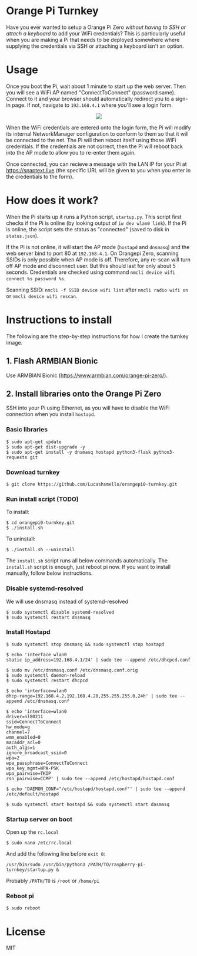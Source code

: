 # Orange Pi Turnkey

Have you ever wanted to setup a Orange Pi Zero *without having to SSH or attach a keyboard* to add your WiFi credentials? This is particularly useful when you are making a Pi that needs to be deployed somewhere where supplying the credentials via SSH or attaching a keyboard isn't an option.

# Usage 

Once you boot the Pi, wait about 1 minute to start up the web server. Then you will see a WiFi AP named "ConnectToConnect" (password same). Connect to it and your browser should automatically redirect you to a sign-in page. If not, navigate to `192.168.4.1` where you'll see a login form. 

<p align="center">
  <img src="https://user-images.githubusercontent.com/6550035/36927004-9dd66774-1e2f-11e8-941a-aa192005b2d6.png"/>
</p>

When the WiFi credentials are entered onto the login form, the Pi will modify its internal NetworkManager configuration to conform to them so that it will be connected to the net. The Pi will then reboot itself using those WiFi credentials. If the credentials are not correct, then the Pi will reboot back into the AP mode to allow you to re-enter them again.

Once connected, you can recieve a message with the LAN IP for your Pi at https://snaptext.live (the specific URL will be given to you when you enter in the credentials to the form).

# How does it work?

When the Pi starts up it runs a Python script, `startup.py`. This script first checks if the Pi is online (by looking output of `iw dev wlan0 link`). If the Pi is online, the script sets the status as "connected" (saved to disk in `status.json`).

If the Pi is not online, it will start the AP mode (`hostapd` and `dnsmasq`) and the web server bind to port 80 at `192.168.4.1`.
On Orangepi Zero, scanning SSIDs is only possible when AP mode is off. Therefore, any re-scan will turn off AP mode and disconnect user. But this should last for only about 5 seconds. Credentials are checked using command `nmcli device wifi connect %s password %s`.  

Scanning SSID: `nmcli -f SSID device wifi list` after `nmcli radio wifi on` or `nmcli device wifi rescan`.

# Instructions to install

The following are the step-by-step instructions for how I create the turnkey image.

## 1. Flash ARMBIAN Bionic
Use ARMBIAN Bionic (https://www.armbian.com/orange-pi-zero/).

## 2. Install libraries onto the Orange Pi Zero

SSH into your Pi using Ethernet, as you will have to disable the WiFi connection when you install `hostapd`.

### Basic libraries

```
$ sudo apt-get update
$ sudo apt-get dist-upgrade -y
$ sudo apt-get install -y dnsmasq hostapd python3-flask python3-requests git
```

### Download turnkey

```
$ git clone https://github.com/Lucashsmello/orangepi0-turnkey.git
```

### Run install script (TODO)

To install:
```
$ cd orangepi0-turnkey.git
$ ./install.sh
```

To uninstall:
```
$ ./install.sh --uninstall
```

The `install.sh` script runs all below commands automatically. The `install.sh` script is enough, just reboot pi now. If you want to install manually, follow below instructions.

### Disable systemd-resolved
We will use dnsmasq instead of systemd-resolved
```
$ sudo systemctl disable systemd-resolved
$ sudo systemctl restart dnsmasq
```


### Install Hostapd

```
$ sudo systemctl stop dnsmasq && sudo systemctl stop hostapd

$ echo 'interface wlan0
static ip_address=192.168.4.1/24' | sudo tee --append /etc/dhcpcd.conf

$ sudo mv /etc/dnsmasq.conf /etc/dnsmasq.conf.orig  
$ sudo systemctl daemon-reload
$ sudo systemctl restart dhcpcd

$ echo 'interface=wlan0
dhcp-range=192.168.4.2,192.168.4.20,255.255.255.0,24h' | sudo tee --append /etc/dnsmasq.conf

$ echo 'interface=wlan0
driver=nl80211
ssid=ConnectToConnect
hw_mode=g
channel=7
wmm_enabled=0
macaddr_acl=0
auth_algs=1
ignore_broadcast_ssid=0
wpa=2
wpa_passphrase=ConnectToConnect
wpa_key_mgmt=WPA-PSK
wpa_pairwise=TKIP
rsn_pairwise=CCMP' | sudo tee --append /etc/hostapd/hostapd.conf

$ echo 'DAEMON_CONF="/etc/hostapd/hostapd.conf"' | sudo tee --append /etc/default/hostapd

$ sudo systemctl start hostapd && sudo systemctl start dnsmasq
```

### Startup server on boot

Open up the `rc.local`

```
$ sudo nano /etc/rc.local
```

And add the following line before `exit 0`:

```
/usr/bin/sudo /usr/bin/python3 /PATH/TO/raspberry-pi-turnkey/startup.py &
```
Probably `/PATH/TO` is `/root` or `/home/pi`


### Reboot pi

```
$ sudo reboot
```

# License 

MIT
